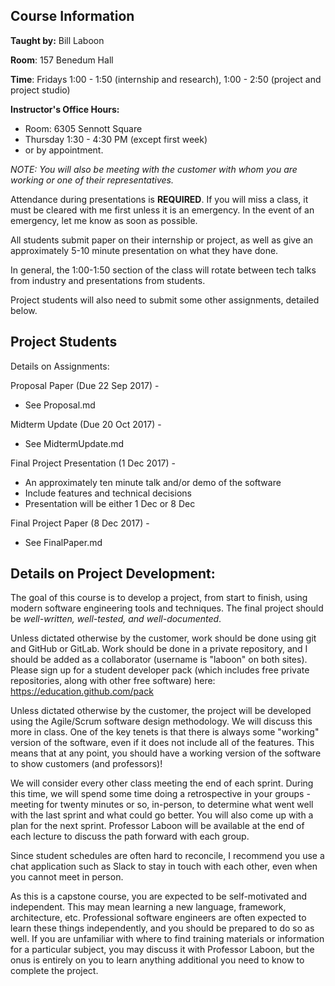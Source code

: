 ## Course Information

**Taught by:** Bill Laboon

**Room**: 157 Benedum Hall

**Time**: Fridays 1:00 - 1:50 (internship and research), 1:00 - 2:50 (project and project studio)

**Instructor's Office Hours:**
  * Room: 6305 Sennott Square
  * Thursday 1:30 - 4:30 PM (except first week)
  * or by appointment.

_NOTE: You will also be meeting with the customer with whom you are working or one of their representatives._

Attendance during presentations is **REQUIRED**.  If you will miss a class, it must be cleared with me first unless it is an emergency.  In the event of an emergency, let me know as soon as possible.

All students submit paper on their internship or project, as well as give an approximately 5-10 minute presentation on what they have done.  

In general, the 1:00-1:50 section of the class will rotate between tech talks from industry and presentations from students.

Project students will also need to submit some other assignments, detailed below.

## Project Students

Details on Assignments:

Proposal Paper (Due 22 Sep 2017) -
  * See Proposal.md

Midterm Update (Due 20 Oct 2017) - 
  * See MidtermUpdate.md

Final Project Presentation (1 Dec 2017) -
  * An approximately ten minute talk and/or demo of the software
  * Include features and technical decisions
  * Presentation will be either 1 Dec or 8 Dec
  
Final Project Paper (8 Dec 2017) - 
  * See FinalPaper.md
  
## Details on Project Development:

The goal of this course is to develop a project, from start to finish, using modern software engineering tools and techniques.  The final project should be _well-written, well-tested, and well-documented_.  

Unless dictated otherwise by the customer, work should be done using git and GitHub or GitLab.  Work should be done in a private repository, and I should be added as a collaborator (username is "laboon" on both sites).  Please sign up for a student developer pack (which includes free private repositories, along with other free software) here: https://education.github.com/pack

Unless dictated otherwise by the customer, the project will be developed using the Agile/Scrum software design methodology.  We will discuss this more in class.  One of the key tenets is that there is always some "working" version of the software, even if it does not include all of the features.  This means that at any point, you should have a working version of the software to show customers (and professors)!

We will consider every other class meeting the end of each sprint.  During this time, we will spend some time doing a retrospective in your groups - meeting for twenty minutes or so, in-person, to determine what went well with the last sprint and what could go better.  You will also come up with a plan for the next sprint.  Professor Laboon will be available at the end of each lecture to discuss the path forward with each group.

Since student schedules are often hard to reconcile, I recommend you use a chat application such as Slack to stay in touch with each other, even when you cannot meet in person.

As this is a capstone course, you are expected to be self-motivated and independent.  This may mean learning a new language, framework, architecture, etc.  Professional software engineers are often expected to learn these things independently, and you should be prepared to do so as well.  If you are unfamiliar with where to find training materials or information for a particular subject, you may discuss it with Professor Laboon, but the onus is entirely on you to learn anything additional you need to know to complete the project.
